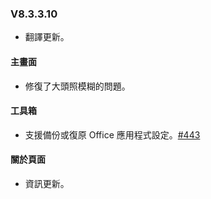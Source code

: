 ### V8.3.3.10

- 翻譯更新。

#### 主畫面

- 修復了大頭照模糊的問題。

#### 工具箱

- 支援備份或復原 Office 應用程式設定。[#443](https://github.com/YerongAI/Office-Tool/issues/443)

#### 關於頁面

- 資訊更新。
